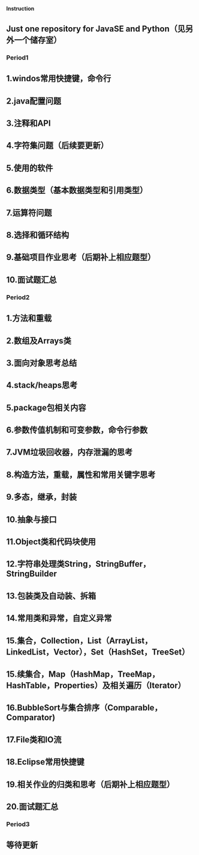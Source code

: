 #### Instruction
## Just one repository for JavaSE and Python（见另外一个储存室）
### Period1
## 1.windos常用快捷键，命令行
## 2.java配置问题
## 3.注释和API
## 4.字符集问题（后续要更新）
## 5.使用的软件
## 6.数据类型（基本数据类型和引用类型）
## 7.运算符问题
## 8.选择和循环结构
## 9.基础项目作业思考（后期补上相应题型）
## 10.面试题汇总
### Period2
## 1.方法和重载
## 2.数组及Arrays类
## 3.面向对象思考总结
## 4.stack/heaps思考
## 5.package包相关内容
## 6.参数传值机制和可变参数，命令行参数
## 7.JVM垃圾回收器，内存泄漏的思考
## 8.构造方法，重载，属性和常用关键字思考
## 9.多态，继承，封装
## 10.抽象与接口
## 11.Object类和代码块使用
## 12.字符串处理类String，StringBuffer，StringBuilder
## 13.包装类及自动装、拆箱
## 14.常用类和异常，自定义异常
## 15.集合，Collection，List（ArrayList，LinkedList，Vector），Set（HashSet，TreeSet）
## 15.续集合，Map（HashMap，TreeMap，HashTable，Properties）及相关遍历（Iterator）
## 16.BubbleSort与集合排序（Comparable，Comparator)
## 17.File类和IO流
## 18.Eclipse常用快捷键
## 19.相关作业的归类和思考（后期补上相应题型）
## 20.面试题汇总
### Period3
## 等待更新
